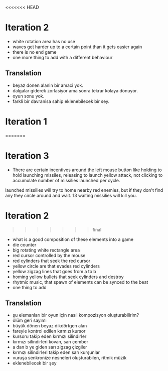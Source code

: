 <<<<<<< HEAD
# Iteration 2

- white rotation area has no use
- waves get harder up to a certain point than it gets easier again
- there is no end game
- one more thing to add with a different behaviour


## Translation

- beyaz donen alanin bir amaci yok.
- dalgalar giderek zorlasiyor ama sonra tekrar kolaya donuyor.
- oyun sonu yok.
- farkli bir davranisa sahip eklenebilecek bir sey.


# Iteration 1
=======
# Iteration 3

- There are certain incentives around the left mouse button like 
holding to hold launching missiles, 
releasing to launch yellow attack,
not clicking to accumulate number of missilies launched per cycle.

launched missilies will try to home nearby red enemies, but if they don't find any they circle around and wait. 13 waiting missilies will kill you.


# Iteration 2

>>>>>>> final

- what is a good composition of these elements into a game
- die counter
- big rotating white rectangle area
- red cursor controlled by the mouse
- red cylinders that seek the red cursor
- yellow circle are that evades red cylinders
- yellow zigzag lines that goes from a to b
- homing yellow bullets that seek cylinders and destroy
- rhytmic music, that spawn of elements can be synced to the beat
- one thing to add


## Translation

- şu elemanları bir oyun için nasıl kompozisyon oluşturabilirim?
- ölüm geri sayımı
- büyük dönen beyaz dikdörtgen alan
- fareyle kontrol edilen kırmızı kursor
- kursoru takip eden kırmızı silindirler
- kırmızı silindirleri kovan, sarı çember
- a dan b ye giden sarı zigzag çizgiler
- kırmızı silindirleri takip eden sarı kurşunlar
- vuruşa senkronize nesneleri oluşturabilen, ritmik müzik
- eklenebilecek bir şey
